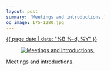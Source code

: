 ```yaml
---
layout: post
summary: 'Meetings and introductions.'
og_image: 175-1280.jpg
---
```


<p>
 <time>
  <a href="/175">
   {{ page.date | date: "%B %-d, %Y" }}
  </a>
 </time>
 <a href="/175">
  <figure data-taken="11/10/2013">
   <img alt="Meetings and introductions." sizes="(min-width: 700px) 50vw, calc(100vw - 2rem)" src="{{ site.assets_url }}/175-640.jpg" srcset="{{ site.assets_url }}/175-1280.jpg 1280w, {{ site.assets_url }}/175-960.jpg 960w, {{ site.assets_url }}/175-640.jpg 640w, {{ site.assets_url }}/175-320.jpg 320w"/>
  </figure>
 </a>
 <span>
  Meetings and introductions.
 </span>
</p>
